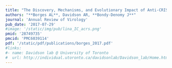 ```yaml
---
title: "The Discovery, Mechanisms, and Evolutionary Impact of Anti-CRISPRs"
authors: "**Borges AL**, Davidson AR, **Bondy-Denomy J**"
journal: 'Annual Review of Virology'
pub_date: '2017-07-29'
#image: '/static/img/pub/lina_IC_acrs.png'
pmid: '28749735'
pmcid: 'PMC6039114'
pdf: '/static/pdf/publications/borges_2017.pdf'
#links:
#- name: Davidson lab @ University of Toronto
#  url: http://individual.utoronto.ca/davidsonlab/Davidson_lab/Home.html
---
```

